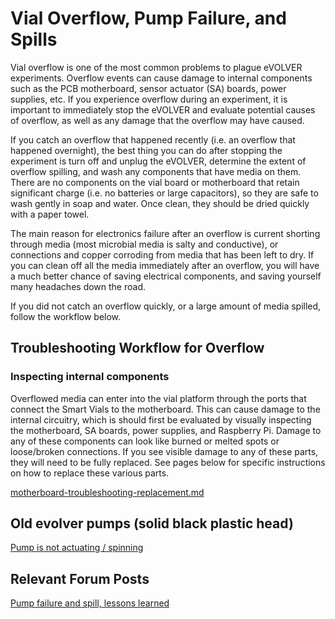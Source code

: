 # Vial Overflow, Pump Failure, and Spills

Vial overflow is one of the most common problems to plague eVOLVER experiments. Overflow events can cause damage to internal components such as the PCB motherboard, sensor actuator (SA) boards, power supplies, etc. If you experience overflow during an experiment, it is important to immediately stop the eVOLVER and evaluate potential causes of overflow, as well as any damage that the overflow may have caused.

If you catch an overflow that happened recently (i.e. an overflow that happened overnight), the best thing you can do after stopping the experiment is turn off and unplug the eVOLVER, determine the extent of overflow spilling, and wash any components that have media on them. There are no components on the vial board or motherboard that retain significant charge (i.e. no batteries or large capacitors), so they are safe to wash gently in soap and water. Once clean, they should be dried quickly with a paper towel.

The main reason for electronics failure after an overflow is current shorting through media (most microbial media is salty and conductive), or connections and copper corroding from media that has been left to dry. If you can clean off all the media immediately after an overflow, you will have a much better chance of saving electrical components, and saving yourself many headaches down the road.

If you did not catch an overflow quickly, or a large amount of media spilled, follow the workflow below.

## Troubleshooting Workflow for Overflow

### Inspecting internal components

Overflowed media can enter into the vial platform through the ports that connect the Smart Vials to the motherboard. This can cause damage to the internal circuitry, which is should first be evaluated by visually inspecting the motherboard, SA boards, power supplies, and Raspberry Pi. Damage to any of these components can look like burned or melted spots or loose/broken connections. If you see visible damage to any of these parts, they will need to be fully replaced. See pages below for specific instructions on how to replace these various parts.

[motherboard-troubleshooting-replacement.md](../motherboard-troubleshooting-replacement.md "mention")

## Old evolver pumps (solid black plastic head)

[Pump is not actuating / spinning](https://www.evolver.bio/t/how-can-i-verify-the-pump-is-correctly-actuating-and-spinning/100/6)

## Relevant Forum Posts

[Pump failure and spill, lessons learned](https://www.evolver.bio/t/pump-failure-and-spill-lessons-learned/125)
